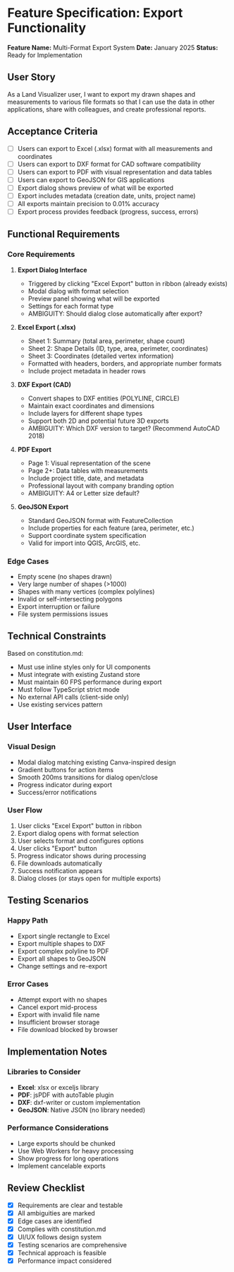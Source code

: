# Feature Specification: Export Functionality

**Feature Name:** Multi-Format Export System
**Date:** January 2025
**Status:** Ready for Implementation

## User Story

As a Land Visualizer user, I want to export my drawn shapes and measurements to various file formats so that I can use the data in other applications, share with colleagues, and create professional reports.

## Acceptance Criteria

- [ ] Users can export to Excel (.xlsx) format with all measurements and coordinates
- [ ] Users can export to DXF format for CAD software compatibility
- [ ] Users can export to PDF with visual representation and data tables
- [ ] Users can export to GeoJSON for GIS applications
- [ ] Export dialog shows preview of what will be exported
- [ ] Export includes metadata (creation date, units, project name)
- [ ] All exports maintain precision to 0.01% accuracy
- [ ] Export process provides feedback (progress, success, errors)

## Functional Requirements

### Core Requirements

1. **Export Dialog Interface**
   - Triggered by clicking "Excel Export" button in ribbon (already exists)
   - Modal dialog with format selection
   - Preview panel showing what will be exported
   - Settings for each format type
   - AMBIGUITY: Should dialog close automatically after export?

2. **Excel Export (.xlsx)**
   - Sheet 1: Summary (total area, perimeter, shape count)
   - Sheet 2: Shape Details (ID, type, area, perimeter, coordinates)
   - Sheet 3: Coordinates (detailed vertex information)
   - Formatted with headers, borders, and appropriate number formats
   - Include project metadata in header rows

3. **DXF Export (CAD)**
   - Convert shapes to DXF entities (POLYLINE, CIRCLE)
   - Maintain exact coordinates and dimensions
   - Include layers for different shape types
   - Support both 2D and potential future 3D exports
   - AMBIGUITY: Which DXF version to target? (Recommend AutoCAD 2018)

4. **PDF Export**
   - Page 1: Visual representation of the scene
   - Page 2+: Data tables with measurements
   - Include project title, date, and metadata
   - Professional layout with company branding option
   - AMBIGUITY: A4 or Letter size default?

5. **GeoJSON Export**
   - Standard GeoJSON format with FeatureCollection
   - Include properties for each feature (area, perimeter, etc.)
   - Support coordinate system specification
   - Valid for import into QGIS, ArcGIS, etc.

### Edge Cases

- Empty scene (no shapes drawn)
- Very large number of shapes (>1000)
- Shapes with many vertices (complex polylines)
- Invalid or self-intersecting polygons
- Export interruption or failure
- File system permissions issues

## Technical Constraints

Based on constitution.md:
- Must use inline styles only for UI components
- Must integrate with existing Zustand store
- Must maintain 60 FPS performance during export
- Must follow TypeScript strict mode
- No external API calls (client-side only)
- Use existing services pattern

## User Interface

### Visual Design
- Modal dialog matching existing Canva-inspired design
- Gradient buttons for action items
- Smooth 200ms transitions for dialog open/close
- Progress indicator during export
- Success/error notifications

### User Flow
1. User clicks "Excel Export" button in ribbon
2. Export dialog opens with format selection
3. User selects format and configures options
4. User clicks "Export" button
5. Progress indicator shows during processing
6. File downloads automatically
7. Success notification appears
8. Dialog closes (or stays open for multiple exports)

## Testing Scenarios

### Happy Path
- Export single rectangle to Excel
- Export multiple shapes to DXF
- Export complex polyline to PDF
- Export all shapes to GeoJSON
- Change settings and re-export

### Error Cases
- Attempt export with no shapes
- Cancel export mid-process
- Export with invalid file name
- Insufficient browser storage
- File download blocked by browser

## Implementation Notes

### Libraries to Consider
- **Excel**: xlsx or exceljs library
- **PDF**: jsPDF with autoTable plugin
- **DXF**: dxf-writer or custom implementation
- **GeoJSON**: Native JSON (no library needed)

### Performance Considerations
- Large exports should be chunked
- Use Web Workers for heavy processing
- Show progress for long operations
- Implement cancelable exports

## Review Checklist

- [x] Requirements are clear and testable
- [x] All ambiguities are marked
- [x] Edge cases are identified
- [x] Complies with constitution.md
- [x] UI/UX follows design system
- [x] Testing scenarios are comprehensive
- [x] Technical approach is feasible
- [x] Performance impact considered